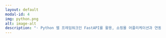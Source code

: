 ```yaml
---
layout: default
modal-id: 4
img: python.png
alt: image-alt
description: "· Python 웹 프레임워크인 FastAPI를 활용, 쇼핑몰 어플리케이션과 연동하는 API 서버<br/><br/>·주요 기능<br/>회원가입, 로그인 등 기본적인 회원 관리 기능뿐만이 아니라, 쇼핑몰 어플리케이션에 필요한 전반적인 기능들(제품 구매, 제품 정보 표기, 커뮤니티 기능 등) 또한 포함<br/><br/>· 기술 스택<br/>[백엔드] Docker, Mysql, Redis, S3, EC2, Loadbalancer<br/>[프론트엔드] Kotlin<br/><br/>· 느낀 점<br/>본 API 서버를 만들면서 백엔드쪽에 대한 지식을 다방면으로 향상시킬 수 있는 소중한 경험을 가질 수 있었습니다.<br/>비록 시작부터 마무리 단계까지 독학으로 진행하여 아직 많은 부족함이 있지만 이렇게 배워나가는 경험이 저에겐 상당한 재미로 느껴져 이러한 문제점들은 백엔드 경험을 쌓으면서 해결할 수 있을 것이라고 예상하고 있습니다."
---
```

